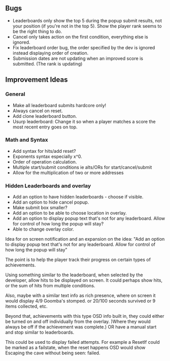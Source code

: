 ## Bugs

- Leaderboards only show the top 5 during the popup submit results, not your position (if you're not in the top 5). Show the player rank seems to be the right thing to do.
- Cancel only takes action on the first condition, everything else is ignored.
- Fix leaderboard order bug, the order specified by the dev is ignored instead displaying order of creation.
- Submission dates are not updating when an improved score is submitted. (The rank is updating)

## Improvement Ideas

### General

- Make all leaderboard submits hardcore only!
- Always cancel on reset.
- Add clone leaderboard button.
- Usurp leaderboard: Change it so when a player matches a score the most recent entry goes on top.

### Math and Syntax

- Add syntax for hits/add reset?
- Exponents syntax especially x^0.
- Order of operation calculation.
- Multiple start/submit conditions ie alts/ORs for start/cancel/submit
- Allow for the multiplication of two or more addresses 

	
### Hidden Leaderboards and overlay

- Add an option to have hidden leaderboards - choose if visible.
- Add an option to hide cancel popup.
- Make submit box smaller?
- Add an option to be able to choose location in overlay.
- Add an option to display popup text that's not for any leaderboard. Allow for control of how long the popup will stay?
- Able to change overlay color.


Idea for on screen notification and an expansion on the idea: "Add an option to display popup text that's not for any leaderboard. Allow for control of how long the popup will stay"

The point is to help the player track their progress on certain types of achievements.

Using something similar to the leaderboard, when selected by the developer, allow hits to be displayed on screen. It could perhaps show hits, or the sum of hits from multiple conditions. 

Also, maybe with a similar text info as rich presence, where on screen it would display 4/9 Goomba's stomped. or 20/100 seconds survived or 9 items collected, etc.

Beyond that, achievements with this type OSD info built in, they could either be turned on and off individually from the overlay. )Where they would always be off if the achievement was complete.) OR
have a manual start and stop similar to leaderboards.

This could be used to display failed attempts. For example a ResetIf could be marked as a failstate, when the reset happens OSD would show Escaping the cave without being seen: failed.